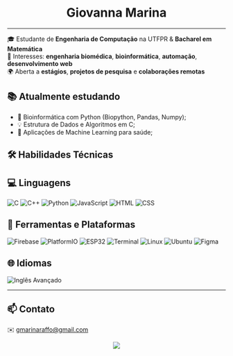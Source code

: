 
<h1 align="center"> Giovanna Marina </h1>

---

🎓 Estudante de **Engenharia de Computação** na UTFPR & **Bacharel em Matemática**  
🧬 Interesses: **engenharia biomédica**, **bioinformática**, **automação**, **desenvolvimento web**  
🌍 Aberta a **estágios**, **projetos de pesquisa** e **colaborações remotas**

## 📚 Atualmente estudando

- 🧬 Bioinformática com Python (Biopython, Pandas, Numpy);
- 💡 Estrutura de Dados e Algoritmos em C;
- 🧠 Aplicações de Machine Learning para saúde;

## 🛠️ Habilidades Técnicas

## 💻 Linguagens

![C](https://img.shields.io/badge/C-A8B9CC?style=flat&logo=c&logoColor=white)
![C++](https://img.shields.io/badge/C++-00599C?style=flat&logo=c%2B%2B&logoColor=white)
![Python](https://img.shields.io/badge/Python-3776AB?style=flat&logo=python&logoColor=white)
![JavaScript](https://img.shields.io/badge/JavaScript-F7DF1E?style=flat&logo=javascript&logoColor=black)
![HTML](https://img.shields.io/badge/HTML5-E34F26?style=flat&logo=html5&logoColor=white)
![CSS](https://img.shields.io/badge/CSS3-1572B6?style=flat&logo=css3&logoColor=white)

## 🧰 Ferramentas e Plataformas

![Firebase](https://img.shields.io/badge/Firebase-FFCA28?style=flat&logo=firebase&logoColor=black)
![PlatformIO](https://img.shields.io/badge/PlatformIO-FF6600?style=flat&logo=platformio&logoColor=white)
![ESP32](https://img.shields.io/badge/ESP32-3C3C3C?style=flat&logo=espressif&logoColor=white)
![Terminal](https://img.shields.io/badge/CLI-Terminal-informational?style=flat&logo=gnubash&logoColor=white)
![Linux](https://img.shields.io/badge/Linux-FCC624?style=flat&logo=linux&logoColor=black)
![Ubuntu](https://img.shields.io/badge/Ubuntu-E95420?style=flat&logo=ubuntu&logoColor=white)
![Figma](https://img.shields.io/badge/Figma-F24E1E?style=flat&logo=figma&logoColor=white)

## 🌐 Idiomas

![Inglês Avançado](https://img.shields.io/badge/Inglês-Avançado-blue)

---

## 📫 Contato

✉️ gmarinaraffo@gmail.com  

<p align="center">
  <img src="https://github-readme-stats.vercel.app/api?username=gmraffo&show_icons=true&theme=radical" />
</p>

